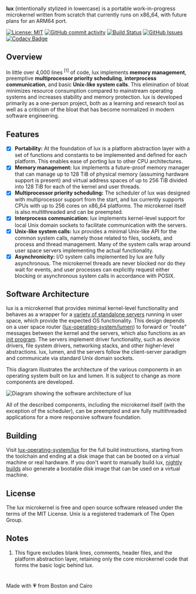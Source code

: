 **lux** (intentionally stylized in lowercase) is a portable work-in-progress microkernel written from scratch that currently runs on x86_64, with future plans for an ARM64 port.

[![License: MIT](https://img.shields.io/github/license/lux-operating-system/kernel?color=red)](https://github.com/lux-operating-system/kernel/blob/main/LICENSE) [![GitHub commit activity](https://img.shields.io/github/commit-activity/w/lux-operating-system/kernel)](https://github.com/lux-operating-system/kernel/commits/main/) [![Build Status](https://github.com/lux-operating-system/kernel/actions/workflows/build-mac.yml/badge.svg)](https://github.com/lux-operating-system/kernel/actions) [![GitHub Issues](https://img.shields.io/github/issues/lux-operating-system/kernel)](https://github.com/lux-operating-system/kernel/issues) [![Codacy Badge](https://app.codacy.com/project/badge/Grade/01007e2804e34b4da5d164ea927443a5)](https://app.codacy.com/gh/lux-operating-system/kernel/dashboard?utm_source=gh&utm_medium=referral&utm_content=&utm_campaign=Badge_grade)

## Overview

In little over 4,000 lines <sup>[1]</sup> of code, lux implements **memory management**, preemptive **multiprocessor priority scheduling**, **interprocess communication**, and basic **Unix-like system calls**. This elimination of bloat minimizes resource consumption compared to mainstream operating systems and increases stability and memory protection. lux is developed primarily as a one-person project, both as a learning and research tool as well as a criticism of the bloat that has become normalized in modern software engineering.

## Features

- [x] **Portability:** At the foundation of lux is a platform abstraction layer with a set of functions and constants to be implemented and defined for each platform. This enables ease of porting lux to other CPU architectures.
- [x] **Memory management:** lux implements a future-proof memory manager that can manage up to 128 TiB of physical memory (assuming hardware support is present) and virtual address spaces of up to 256 TiB divided into 128 TiB for each of the kernel and user threads.
- [x] **Multiprocessor priority scheduling:** The scheduler of lux was designed with multiprocessor support from the start, and lux currently supports CPUs with up to 256 cores on x86_64 platforms. The microkernel itself is also multithreaded and can be preempted.
- [x] **Interprocess communication:** lux implements kernel-level support for local Unix domain sockets to facilitate communication with the servers.
- [x] **Unix-like system calls:** lux provides a minimal Unix-like API for the common system calls, namely those related to files, sockets, and process and thread management. Many of the system calls wrap around user space servers implementing the actual functionality.
- [x] **Asynchronicity:** I/O system calls implemented by lux are fully asynchronous. The microkernel threads are never blocked nor do they wait for events, and user processes can explicitly request either blocking or asynchronous system calls in accordance with POSIX.

## Software Architecture

lux is a microkernel that provides minimal kernel-level functionality and behaves as a wrapper for a [variety of standalone servers](https://github.com/lux-operating-system/servers) running in user space, which provide the expected OS functionality. This design depends on a user space router ([lux-operating-system/lumen](https://github.com/lux-operating-system/lumen)) to forward or "route" messages between the kernel and the servers, which also functions as an [init program](https://en.wikipedia.org/wiki/Init). The servers implement driver functionality, such as device drivers, file system drivers, networking stacks, and other higher-level abstractions. lux, lumen, and the servers follow the client-server paradigm and communicate via standard Unix domain sockets.

This diagram illustrates the architecture of the various components in an operating system built on lux and lumen. It is subject to change as more components are developed.

![Diagram showing the software architecture of lux](https://jewelcodes.io/res/posts/postdata/7d0ff176d0a68f16603c5030937b325f66d8bd777193d.png)

All of the described components, including the microkernel itself (with the exception of the scheduler), can be preempted and are fully multithreaded applications for a more responsive software foundation.

## Building

Visit [lux-operating-system/lux](https://github.com/lux-operating-system/lux) for the full build instructions, starting from the toolchain and ending at a disk image that can be booted on a virtual machine or real hardware. If you don't want to manually build lux, [nightly builds](https://github.com/lux-operating-system/lux/actions/workflows/nightly-mac.yml) also generate a bootable disk image that can be used on a virtual machine.

## License

The lux microkernel is free and open source software released under the terms of the MIT License. Unix is a registered trademark of The Open Group.

## Notes

1. This figure excludes blank lines, comments, header files, and the platform abstraction layer, retaining only the core microkernel code that forms the basic logic behind lux.

#

Made with 💗 from Boston and Cairo
